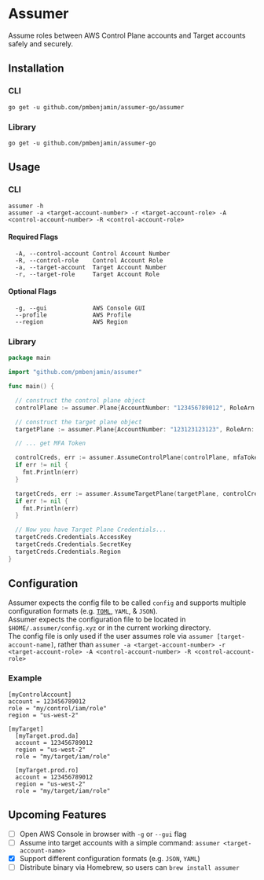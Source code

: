 # Assumer
Assume roles between AWS Control Plane accounts and Target accounts safely and securely.

## Installation
### CLI
`go get -u github.com/pmbenjamin/assumer-go/assumer`
### Library
`go get -u github.com/pmbenjamin/assumer-go`

## Usage
### CLI
```
assumer -h
assumer -a <target-account-number> -r <target-account-role> -A <control-account-number> -R <control-account-role>
```
#### Required Flags
```
  -A, --control-account Control Account Number
  -R, --control-role    Control Account Role
  -a, --target-account  Target Account Number
  -r, --target-role     Target Account Role
```
#### Optional Flags
```
  -g, --gui             AWS Console GUI
  --profile             AWS Profile
  --region              AWS Region
```
### Library
```go
package main

import "github.com/pmbenjamin/assumer"

func main() {

  // construct the control plane object
  controlPlane := assumer.Plane{AccountNumber: "123456789012", RoleArn: "arn:aws:iam::123456789012:role/control-role", Region: "us-west-2"} 

  // construct the target plane object
  targetPlane := assumer.Plane{AccountNumber: "123123123123", RoleArn: "arn:aws:iam::123123123123:role/target-plane"}

  // ... get MFA Token

  controlCreds, err := assumer.AssumeControlPlane(controlPlane, mfaToken)
  if err != nil {
    fmt.Println(err)
  }

  targetCreds, err := assumer.AssumeTargetPlane(targetPlane, controlCreds)
  if err != nil {
    fmt.Println(err)
  }

  // Now you have Target Plane Credentials...
  targetCreds.Credentials.AccessKey
  targetCreds.Credentials.SecretKey
  targetCreds.Credentials.Region
}
```

## Configuration
Assumer expects the config file to be called `config` and supports multiple configuration formats (e.g. [`TOML`](https://github.com/toml-lang/toml), `YAML`, & `JSON`).  
Assumer expects the configuration file to be located in `$HOME/.assumer/config.xyz` or in the current working directory.  
The config file is only used if the user assumes role via `assumer [target-account-name]`, rather than `assumer -a <target-account-number> -r <target-account-role> -A <control-account-number> -R <control-account-role>`

### Example
```
[myControlAccount]
account = 123456789012
role = "my/control/iam/role"
region = "us-west-2"

[myTarget]
  [myTarget.prod.da]
  account = 123456789012
  region = "us-west-2"
  role = "my/target/iam/role"

  [myTarget.prod.ro]
  account = 123456789012
  region = "us-west-2"
  role = "my/target/iam/role"
```

## Upcoming Features
- [ ] Open AWS Console in browser with `-g` or `--gui` flag
- [ ] Assume into target accounts with a simple command: `assumer <target-account-name>`
- [x] Support different configuration formats (e.g. `JSON`, `YAML`)
- [ ] Distribute binary via Homebrew, so users can `brew install assumer`
